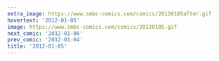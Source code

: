 ```yaml
---
extra_image: https://www.smbc-comics.com/comics/20120105after.gif
hovertext: '2012-01-05'
image: https://www.smbc-comics.com/comics/20120105.gif
next_comic: '2012-01-06'
prev_comic: '2012-01-04'
title: '2012-01-05'
---
```


